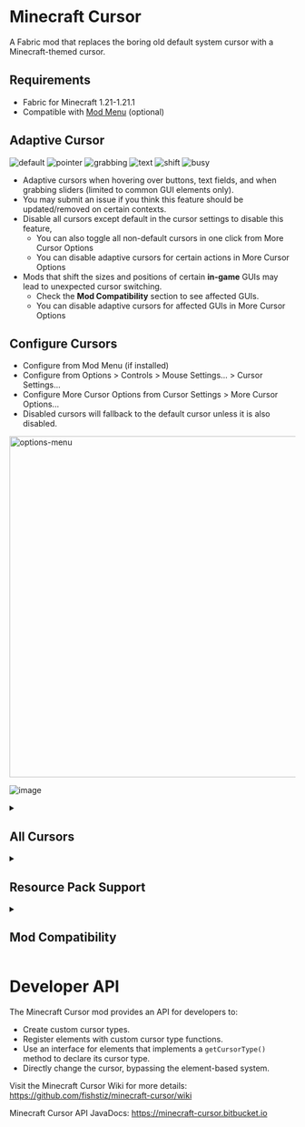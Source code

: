 # Minecraft Cursor

A Fabric mod that replaces the boring old default system cursor with a Minecraft-themed cursor.

## Requirements
- Fabric for Minecraft 1.21-1.21.1
- Compatible with [Mod Menu](https://modrinth.com/mod/modmenu) (optional)

## Adaptive Cursor
![default](https://github.com/user-attachments/assets/6c632b54-e284-47a0-8634-f4ba1ef03f29)
![pointer](https://github.com/user-attachments/assets/83a41d81-5a0b-4399-8d70-61ca421117c0)
![grabbing](https://github.com/user-attachments/assets/bdcd6392-a8bb-40af-b2fa-10a465363545)
![text](https://github.com/user-attachments/assets/049fc447-6f3f-4c7a-a0a2-b87d0348c593)
![shift](https://github.com/user-attachments/assets/27f97a5c-be91-45c9-ad5d-91a5e162fb50)
![busy](https://github.com/user-attachments/assets/2b4e338a-7068-4998-8f79-e7ccfc3a97fa)

- Adaptive cursors when hovering over buttons, text fields, and when grabbing sliders (limited to common GUI elements only).
- You may submit an issue if you think this feature should be updated/removed on certain contexts.
- Disable all cursors except default in the cursor settings to disable this feature,
  - You can also toggle all non-default cursors in one click from More Cursor Options
  - You can disable adaptive cursors for certain actions in More Cursor Options
- Mods that shift the sizes and positions of certain **in-game** GUIs may lead to unexpected cursor switching.
  - Check the **Mod Compatibility** section to see affected GUIs.
  - You can disable adaptive cursors for affected GUIs in More Cursor Options

## Configure Cursors
- Configure from Mod Menu (if installed)
- Configure from Options > Controls > Mouse Settings... > Cursor Settings...
- Configure More Cursor Options from Cursor Settings > More Cursor Options...
- Disabled cursors will fallback to the default cursor unless it is also disabled.

<img alt="options-menu" src="https://github.com/user-attachments/assets/6f8ca20a-5950-4d7d-ae0f-9a27996190a6" style="width:600px;"/>  

![image](https://github.com/user-attachments/assets/74d6e272-78ce-4735-8813-ac50a91f3485)

<details>
<summary><h2>All Cursors</h2></summary>
  <table>
    <thead>
      <tr>
        <th>Cursor Name</th>
        <th>Key</th>
        <th>Image</th>
        <th>When it is used</th>
      </tr>
    </thead>
    <tbody>
      <tr>
        <td>Default</td>
        <td><code>default</code></td>
        <td><img src="https://github.com/user-attachments/assets/6c632b54-e284-47a0-8634-f4ba1ef03f29" width="32" alt="default"/></td>
        <td>
          <ul>
            <li>The default cursor.</li>
            <li>If another cursor is disabled.</li>
          </ul>
        </td>
      </tr>
      <tr>
        <td>Pointer</td>
        <td><code>pointer</code></td>
        <td><img src="https://github.com/user-attachments/assets/83a41d81-5a0b-4399-8d70-61ca421117c0" width="32" alt="pointer" /></td>
        <td>
          <span>Hovered over:</span>
          <ul>
            <li>Discoverable <code>PressableWidget</code> elements.</li>
            <li>Inventory slots with item/s.</li>
            <li>Creative inventory tabs.</li>
            <li>Recipe book tabs and recipes.</li>
            <li>Available enchantments in the enchanting table.</li>
            <li>Available stonecutter recipes.</li>
            <li>Available loom patterns.</li>
            <li>Crafter slots.</li>
          </ul>
        </td>
      </tr>
      <tr>
        <td>Text</td>
        <td><code>text</code></td>
        <td><img src="https://github.com/user-attachments/assets/049fc447-6f3f-4c7a-a0a2-b87d0348c593" width="32" alt="text"/></td>
        <td>
          <ul>
            <li>Hovered over discoverable <code>TextFieldWidget</code> elements.</li>
            <li>Hovered inside Book and Quill book.</li>
          </ul>
        </td>
      </tr>
      <tr>
        <td>Grabbing</td>
        <td><code>grabbing</code></td>
        <td><img src="https://github.com/user-attachments/assets/bdcd6392-a8bb-40af-b2fa-10a465363545" width="32" alt="grabbing"/></td>
        <td>
          <ul>
            <li>Grabbing items.</li>
            <li>Dragging the slider in discoverable <code>SliderWidget</code> elements.</li>
          </ul>
        </td>
      </tr>
      <tr>
        <td>Shift</td>
        <td><code>shift</code></td>
        <td><img src="https://github.com/user-attachments/assets/27f97a5c-be91-45c9-ad5d-91a5e162fb50" width="32" alt="shift"/></td>
        <td>
          <span>Shift is pressed and mouse is hovered over:</span>
          <ul>
            <li>Inventory slots with item/s.</li>
            <li>Creative inventory destroy item slot.</li>
            <li>Recipe book recipes.</li>
            <li>Villager trade offers.</li>
          </ul>
        </td>
      </tr>
      <tr>
        <td>Busy</td>
        <td><code>busy</code></td>
        <td><img src="https://github.com/user-attachments/assets/2b4e338a-7068-4998-8f79-e7ccfc3a97fa" width="32" alt="busy"/></td>
        <td>
          <span>In loading screens: </span>
          <ul>
            <li><code>MessageScreen</code></li>
            <li><code>DownloadingTerrainScreen</code></li>
            <li><code>ProgressScreen</code></li>
            <li><code>LevelLoadingScreen</code></li>
          </ul>
        </td>
      </tr>
    </tbody>
  </table>
</details>

<details>
  <summary><h2>Resource Pack Support</h2></summary>
  <h3>Image Format</h3>
  <ul>
    <li>32x32 pixels</li>
    <li>png format</li>
  </ul>

  <h3>File Structure</h3>
  <pre><code>└── minecraft-cursor/
    ├── atlases/
    │   └── cursors.json
    └── textures/
        └── cursors/
            ├── busy.png
            ├── default.png
            ├── grabbing.png
            ├── pointer.png
            ├── shift.png
            └── text.png</code></pre>

  <h3>Custom Configuration</h3>
  <ul>
    <li>Define a custom configuration for your resource pack in <code>atlases/cursors.json</code>.</li>
    <li>Can be overridden by users through the Cursor Settings menu.</li>
    <li>The user's config will reset to the provided config when changing resource packs.</li>
  </ul>

  <p><strong>Example</strong> <code>cursors.json</code>:</p>
  <pre><code>{
  "settings": {
    "default": {
      "xhot": 7,
      "yhot": 3,
      "scale": 0.8
    },
    "pointer": {
      "xhot": 7,
      "yhot": 3,
      "scale": 0.8
    },
    "text": {
      "xhot": 12,
      "yhot": 15,
      "scale": 0.8
    },
    "grabbing": {
      "enabled": false 
    },
    "shift": {
      "xhot": 11,
      "yhot": 3
    }
  }
}</code></pre>

  <p><strong>All Settings:</strong></p>
  <table>
    <thead>
      <tr>
        <th>Key</th>
        <th>Type</th>
        <th>Range</th>
        <th>Default</th>
        <th>Description</th>
      </tr>
    </thead>
    <tbody>
      <tr>
        <td><code>enabled</code></td>
        <td><code>boolean</code></td>
        <td><code>true</code> or <code>false</code></td>
        <td><code>true</code></td>
        <td>Determines whether the cursor type is enabled or not.</td>
      </tr>
      <tr>
        <td><code>scale</code></td>
        <td><code>float</code></td>
        <td><code>0.50</code> - <code>3.00</code> (incrementing by <code>0.05</code>)</td>
        <td><code>1.00</code></td>
        <td>Specifies the scale factor for the cursor type.</td>
      </tr>
      <tr>
        <td><code>xhot</code></td>
        <td><code>int</code></td>
        <td><code>0</code> - <code>31</code></td>
        <td><code>0</code></td>
        <td>Specifies the x hotspot position.</td>
      </tr>
      <tr>
        <td><code>yhot</code></td>
        <td><code>int</code></td>
        <td><code>0</code> - <code>31</code></td>
        <td><code>0</code></td>
        <td>Specifies the y hotspot position.</td>
      </tr>
    </tbody>
  </table>

  <h3>Animated Cursors</h3>
  <ul>
    <li>Create a sprite sheet in PNG format for the cursor type. The sprites will be evaluated from top to bottom.</li>
    <li>Each sprite must be 32x32 pixels as per usual with no gaps in between.</li>
    <li>The first sprite serves as the fallback cursor type when the animation is disabled by the user, or if the animation data does not load.</li>
    <li>Add a <code>.mcmeta</code> file for the cursor type to register the animation and to specify the animation data.</li>
  </ul>
  <p><strong>Example structure:</strong></p>
  <pre><code>└── minecraft-cursor/
    └── textures/
        └── cursors/
            ├── busy.png
            └── busy.png.mcmeta</code></pre>
  <p><strong>The <code>.mcmeta</code> file is in JSON format: </strong></p>
  <table>
    <thead>
      <th>Key</th>
      <th>Type</th>
      <th>Default</th>
      <th>Description</th>
    </thead>
    <tbody>
      <tr>
        <td><code>mode</code></td>
        <td><code>String</code></td>
        <td><code>loop</code></td>
        <td>
          <p>Determines the animation mode.</p>          
          <table>
            <thead>
              <tr><th colspan="2" align="left">Animation Modes</th></tr>
              <tr>
                <th>Name</th>
                <th>Description</th>
              </tr>
            </thead>
            <tbody>
              <tr>
                <td><code>loop</code></td>
                <td>Repeats in a continuous loop. The default mode.</td>
              </tr>
              <tr>
                <td><code>loop_reverse</code></td>
                <td>Repeats in a continuous loop but in reverse.</td>
              </tr>
              <tr>
                <td><code>forwards</code></td>
                <td>Plays the animation and stops at the last frame.</td>
              </tr>
              <tr>
                <td><code>reverse</code></td>
                <td>Plays the animation in reverse and stops at the first frame.</td>
              </tr>
              <tr>
                <td><code>oscillate</code></td>
                <td>Loops back and forth continuously.</td>
              </tr>
              <tr>
                <td><code>random</code></td>
                <td>Randomly selects frames in a loop. Does not repeat the same frame twice.</td>
              </tr>
              <tr>
                <td><code>random_cycle</code></td>
                <td>Randomly selects frames in a loop, cycling through all frames before repeating.</td>
              </tr>
            </tbody>
          </table>
        </td>
      </tr>
      <tr>
        <td><code>frametime</code></td>
        <td><code>int</code></td>
        <td><code>1</code></td>
        <td>The amount of ticks per frame. Minimum value: <code>1</code>.</td>
      </tr>
      <tr>
        <td><code>frames</code></td>
        <td><code>Array</code></td>
        <td><code>null</code></td>
        <td>
          <p>Determines the order and/or time of the frames to be played.</p>
          <ul>
            <li>If this is <code>null</code>, then the frames will be auto-generated based on the sprite sheet and the given <code>timeframe</code>.</li>
            <li>The array element can either be an <code>int</code> or a <code>Frame</code> object.</li>
            <li>An array element of type <code>int</code> specifies the index of the sprite starting from <code>0</code>.</li>
          </ul>
          <table>
            <thead>
              <tr><th colspan="3" align="left">Frame</th><tr>
              <tr>            
                <th>Key</th>
                <th>Type</th>
                <th>Description</th>
              </tr>
            </thead>
            <tbody>
              <tr>
                <td><code>index</code></td>
                <td><code>int</code></td>
                <td>The index of the sprite starting from <code>0</code>.</td>
              </tr>
              <tr>
                <td><code>time</code></td>
                <td><code>int</code></td>
                <td>The amount of ticks before going to the next frame. Minimum value: <code>1</code>.</td>
              </tr>
            </tbody>
          </table>
        </td>
      </tr>
    </tbody>
  </table>
  <p><strong>Example <code>.mcmeta</code> file:</strong></p>
  <pre><code>{
  "mode": "loop",
  "frametime": 1,
  "frames": [{ "index": 0, "time": 2 }, 1, 2, 3, 2]
}    
</code></pre>

</details>

<details>
<summary><h2>Mod Compatibility</h2></summary>
  <h4>
    Widgets are automatically registered by this mod with the following conditions:&nbsp;
  </h4>
  <ul>
    <li>Pointer elements must be an instance of <code>PressableWidget</code>
        or <code>SliderWidget</code>
    </li>
      <ul>
        <li>
          <code>ClickableWidget</code> is not registered as they are not always a button. For example: <code>ScrollableWidget</code> is a subclass of <code>ClickableWidget</code>
        </li>
      </ul>
    <li>Text elements must be an instance of <code>TextFieldWidget</code></li>
    <li>They must be a child of <code>ParentElement</code> (e.g. <code>Screen</code>), 
      accessible through <code>children()</code> method
    </li>
    <li>Container elements must be an instance of <code>ParentElement</code>
      and nested containers must be an instance and child of <code>ParentElement</code>
    </li>
   </ul>
   <h4>GUI "elements" that may be affected from shifting their positions and sizes:</h4>
   <ul>
     <li><code>CreativeInventoryScreen</code> tabs</li>
     <li><code>EnchantmentScreen</code> choices</li>
     <li><code>StonecutterScreen</code> recipes</li>
     <li><code>BookEditScreen</code> book</li>
     <li><code>LoomScreen</code> patterns</li>
     <li><code>AdvancementsScreen</code> tabs</li>
     <li><code>WorldListWidget</code> world icon play button</li>
     <li><code>MultiplayerServerListWidget</code> server icon play button</li>
   </ul>
</details>

# Developer API
The Minecraft Cursor mod provides an API for developers to:
- Create custom cursor types.
- Register elements with custom cursor type functions. 
- Use an interface for elements that implements a `getCursorType()` method to declare its cursor type. 
- Directly change the cursor, bypassing the element-based system.

Visit the Minecraft Cursor Wiki for more details: https://github.com/fishstiz/minecraft-cursor/wiki

Minecraft Cursor API JavaDocs: https://minecraft-cursor.bitbucket.io

